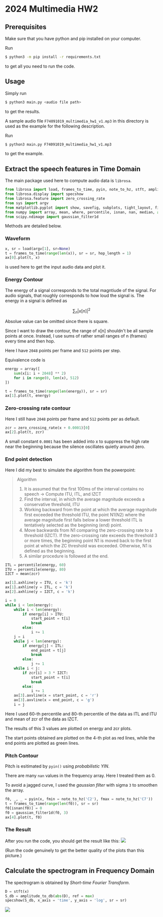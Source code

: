 # 2024 Multimedia HW2

## Prerequisites
Make sure that you have python and pip installed on your computer.

Run
```bash
$ python3 -m pip install -r requirements.txt
```
to get all you need to run the code.

## Usage
Simply run
```bash
$ python3 main.py <audio file path>
```
to get the results.

A sample audio file `F74091019_multimedia_hw1_v1.mp3` in this directory is used as the example for the following description.

Run
```bash
$ python3 main.py F74091019_multimedia_hw1_v1.mp3
```
to get the example.

## Extract the speech features in Time Domain
The main package used here to compute audio data is `librosa`.

```python
from librosa import load, frames_to_time, pyin, note_to_hz, stft, amplitude_to_db
from librosa.display import specshow
from librosa.feature import zero_crossing_rate
from sys import argv
from matplotlib.pyplot import show, savefig, subplots, tight_layout, figure, colorbar, title, gcf
from numpy import array, mean, where, percentile, isnan, nan, median, abs, max
from scipy.ndimage import gaussian_filter1d
```

Methods are detailed below.

### Waveform
```python
x, sr = load(argv[1], sr=None)
t = frames_to_time(range(len(x)), sr = sr, hop_length = 1)
ax[0].plot(t, x)
```
is used here to get the input audio data and plot it.

### Energy Contour
The energy of a signal corresponds to the total magntiude of the signal. For audio signals, that roughly corresponds to how loud the signal is. The energy in a signal is defined as

$$ \sum_n{|x[n]|}^2 $$

Absolue value can be omitted since there is square.

Since I want to draw the contour, the range of x[n] shouldn't be all sample points at once. Instead, I use sums of rather small ranges of n (frames) every time and then hop.

Here I have `2048` points per frame and `512` points per step.

Equivalence code is
```python
energy = array([
    sum(x[i: i + 2048] ** 2)
    for i in range(0, len(x), 512)
])

t = frames_to_time(range(len(energy)), sr = sr)
ax[1].plot(t, energy)
```

### Zero-crossing rate contour
Here I still have `2048` points per frame and `512` points per as default.

```python
zcr = zero_crossing_rate(x + 0.0001)[0]
ax[2].plot(t, zcr)
```
A small constant `0.0001` has been added into x to suppress the high rate near the beginning because the silence oscillates quietly around zero.

### End point detection
Here I did my best to simulate the algorithm from the powerpoint:
> Algorithm
> 1. It is assumed that the first 100ms of the interval contains no speech → Compute ITU, ITL, and IZCT
> 2. Find the interval, in which the average magnitude exceeds a conservative threshold, ITU
> 3. Working backward from the point at which the average magnitude first exceeded the threshold ITU, the point N1(N2) where the average magnitude first falls below a lower threshold ITL is tentatively selected as the beginning (end) point.
> 4. Move backwards from N1 comparing the zero-crossing rate to a threshold (IZCT). If the zero-crossing rate exceeds the threshold 3 or more times, the beginning point N1 is moved back to the first point at which the ZC threshold was exceeded. Otherwise, N1 is defined as the beginning.
> 5. A similar procedure is followed at the end.

```python
ITL = percentile(energy, 60)
ITU = percentile(energy, 80)
IZCT = mean(zcr)

ax[1].axhline(y = ITU, c = 'k')
ax[1].axhline(y = ITL, c = 'k')
ax[2].axhline(y = IZCT, c = 'k')

i = 0
while i < len(energy):
    while i < len(energy):
        if energy[i] > ITU:
            start_point = t[i]
            break
        else:
            i += 1
    j = i
    while j < len(energy):
        if energy[j] < ITL:
            end_point = t[j]
            break
        else:
            j += 1
    while i < j:
        if zcr[i] > 3 * IZCT:
            start_point = t[i]
            break
        else:
            i += 1
    ax[3].axvline(x = start_point, c = 'r')
    ax[3].axvline(x = end_point, c = 'g')
    i = j
```
Here I used 60-th percentile and 80-th percentile of the data as ITL and ITU and mean of zcr of the data as IZCT.

The results of this 3 values are plotted on energy and zcr plots.

The start points obtained are plotted on the 4-th plot as red lines, while the end points are plotted as green lines.

### Pitch Contour
Pitch is esitimated by `pyin()` using *probabilistic YIN*.

There are many `nan` values in the frequency array. Here I treated them as 0.

To avoid a jagged curve, I used the *gaussian filter* with sigma `3` to smoothen the array.

```python
f0, _, _ = pyin(x, fmin = note_to_hz('C2'), fmax = note_to_hz('C7'))
t = frames_to_time(range(len(f0)), sr = sr)
f0[isnan(f0)] = 0
f0 = gaussian_filter1d(f0, 3)
ax[4].plot(t, f0)
```

### The Result
After you run the code, you should get the result like this:
![](result1.png)

(Run the code genuinely to get the better quality of the plots than this picture.)

## Calculate the spectrogram in Frequency Domain
The spectrogram is obtained by *Short-time Fourier Transform*.
```python
D = stft(x)
S_db = amplitude_to_db(abs(D), ref = max)
specshow(S_db, x_axis = 'time', y_axis = 'log', sr = sr)
```

![](result2.png)
